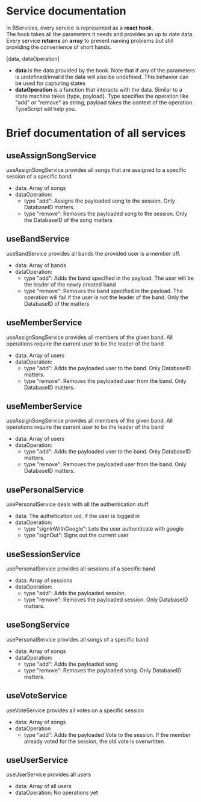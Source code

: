 # Service documentation

In BServices, every service is represented as a **react hook**.  
The hook takes all the parameters it needs and provides an up to date data.  
Every service **returns** an **array** to prevent naming problems but still providing the convenience of short hands.  

[data, dataOperation]

+ **data** is the data provided by the hook. Note that if any of the parameters is undefined/invalid the data will also be undefined. This behavior can be used for capturing states
+ **dataOperation** is a function that interacts with the data. Similar to a state machine takes {type, payload}. Type specifies the operation like "add" or "remove" as string, payload takes
the context of the operation. TypeScript will help you.


# Brief documentation of all services

## useAssignSongService
useAssignSongService provides all songs that are assigned to a specific session of a specific band
+ data: Array of songs
+ dataOperation:  
    + type "add": Assigns the payloaded song to the session. Only DatabaseID matters.
    + type "remove": Removes the payloaded song to the session. Only the DatabaseID of the song matters
    

## useBandService
useBandService provides all bands the provided user is a member off.
+ data: Array of bands
+ dataOperation:  
    + type "add": Adds the band specified in the payload. The user will be the leader of the newly created band
    + type "remove": Removes the band specified in the payload. The operation will fail if the user is not the leader of the band. Only the DatabaseID of the matters


## useMemberService
useAssignSongService provides all members of the given band. All operations require the current user to be the leader of the band
+ data: Array of users
+ dataOperation:  
    + type "add": Adds the payloaded user to the band. Only DatabaseID matters.
    + type "remove": Removes the payloaded user from the band. Only DatabaseID matters.  


## useMemberService
useAssignSongService provides all members of the given band. All operations require the current user to be the leader of the band
+ data: Array of users
+ dataOperation:  
    + type "add": Adds the payloaded user to the band. Only DatabaseID matters.
    + type "remove": Removes the payloaded user from the band. Only DatabaseID matters.

## usePersonalService
usePersonalService deals with all the authentication stuff
+ data: The authetication uid, if the user is logged in
+ dataOperation:  
    + type "signInWithGoogle": Lets the user authenticate with google
    + type "signOut": Signs out the current user

## useSessionService
usePersonalService provides all sessions of a specific band
+ data: Array of sessions
+ dataOperation:  
    + type "add": Adds the payloaded session.
    + type "remove": Removes the payloaded session. Only DatabaseID matters.
    
## useSongService
usePersonalService provides all songs of a specific band
+ data: Array of songs
+ dataOperation:  
    + type "add": Adds the payloaded song
    + type "remove": Removes the payloaded song. Only DatabaseID matters.
    
## useVoteService
useVoteService provides all votes on a specific session
+ data: Array of songs
+ dataOperation
    + type "add": Adds the payloaded Vote to the session. If the member already voted for the session, the old vote is overwritten

## useUserService
useUserService provides all users
+ data: Array of all users
+ dataOperation: No operations yet
